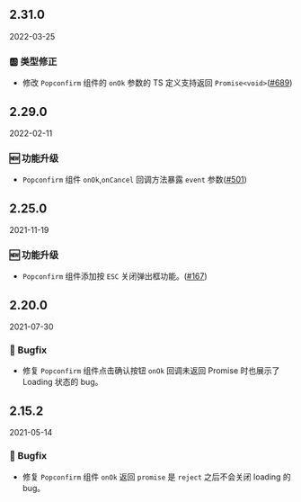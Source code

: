 ## 2.31.0

2022-03-25

### 🆎 类型修正

- 修改 `Popconfirm` 组件的 `onOk` 参数的 TS 定义支持返回 `Promise<void>`([#689](https://github.com/arco-design/arco-design/pull/689))

## 2.29.0

2022-02-11

### 🆕 功能升级

- `Popconfirm` 组件 `onOk`,`onCancel` 回调方法暴露 `event` 参数([#501](https://github.com/arco-design/arco-design/pull/501))

## 2.25.0

2021-11-19

### 🆕 功能升级

- `Popconfirm` 组件添加按 `ESC` 关闭弹出框功能。([#167](https://github.com/arco-design/arco-design/pull/167))

## 2.20.0

2021-07-30

### 🐛 Bugfix

- 修复 `Popconfirm` 组件点击确认按钮 `onOk` 回调未返回 Promise 时也展示了 Loading 状态的 bug。

## 2.15.2

2021-05-14

### 🐛 Bugfix

- 修复 `Popconfirm` 组件 `onOk` 返回 `promise` 是 `reject` 之后不会关闭 loading 的 bug。

